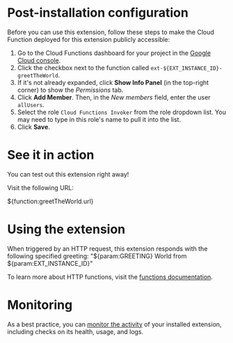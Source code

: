 <!-- 
This file provides your users an overview of how to use your extension after they've installed it. All content is optional, but this is the recommended format. Your users will see the contents of this file in the Firebase console after they install the extension.

Include instructions for using the extension and any important functional details. Also include **detailed descriptions** for any additional post-installation setup required by the user. 

Learn more about the POSTINSTALL.md file in the docs
-->

# Post-installation configuration
Before you can use this extension, follow these steps to make the Cloud Function deployed for this extension publicly accessible:

1. Go to the Cloud Functions dashboard for your project in the [Google Cloud console](https://console.cloud.google.com/functions/list?project=${PROJECT_ID}).
1. Click the checkbox next to the function called `ext-${EXT_INSTANCE_ID}-greetTheWorld`.
1. If it's not already expanded, click **Show Info Panel** (in the top-right corner) to show the *Permissions* tab.
1. Click **Add Member**. Then, in the *New members* field, enter the user `allUsers`.
1. Select the role `Cloud Functions Invoker` from the role dropdown list. You may need to type in this role's name to pull it into the list.
1. Click **Save**.

# See it in action
You can test out this extension right away!

Visit the following URL:
<!-- Reference parameter values with the ${PARAMETER_NAME} syntax  -->
${function:greetTheWorld.url}

# Using the extension
When triggered by an HTTP request, this extension responds with the following specified greeting: "${param:GREETING} World from ${param:EXT_INSTANCE_ID}"

To learn more about HTTP functions, visit the [functions documentation](https://firebase.google.com/docs/functions/http-events).

<!-- We recommend keeping the following section to explain how to monitor extensions with Firebase -->
# Monitoring
As a best practice, you can [monitor the activity](https://firebase.google.com/docs/extensions/manage-installed-extensions#monitor) of your installed extension, including checks on its health, usage, and logs.
